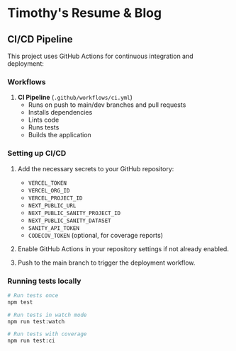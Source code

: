 # Timothy's Resume & Blog

## CI/CD Pipeline

This project uses GitHub Actions for continuous integration and deployment:

### Workflows

1. **CI Pipeline** (`.github/workflows/ci.yml`)
   - Runs on push to main/dev branches and pull requests
   - Installs dependencies
   - Lints code
   - Runs tests
   - Builds the application

### Setting up CI/CD

1. Add the necessary secrets to your GitHub repository:

   - `VERCEL_TOKEN`
   - `VERCEL_ORG_ID`
   - `VERCEL_PROJECT_ID`
   - `NEXT_PUBLIC_URL`
   - `NEXT_PUBLIC_SANITY_PROJECT_ID`
   - `NEXT_PUBLIC_SANITY_DATASET`
   - `SANITY_API_TOKEN`
   - `CODECOV_TOKEN` (optional, for coverage reports)

2. Enable GitHub Actions in your repository settings if not already enabled.

3. Push to the main branch to trigger the deployment workflow.

### Running tests locally

```bash
# Run tests once
npm test

# Run tests in watch mode
npm run test:watch

# Run tests with coverage
npm run test:ci
```
